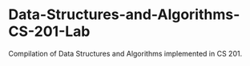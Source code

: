 # Data-Structures-and-Algorithms-CS-201-Lab
Compilation of Data Structures and Algorithms implemented in CS 201.
